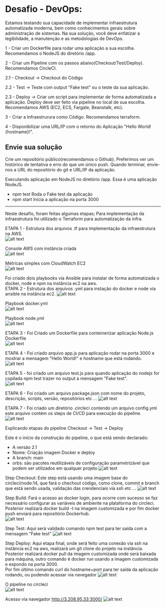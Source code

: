 # Desafio - DevOps:
Estamos testando sua capacidade de implementar infraestrutura automatizada moderna, bem como conhecimentos gerais sobre administração de sistemas. Na sua solução, você deve enfatizar a legibilidade, a manutenção e as metodologias de DevOps.

1 - Criar um Dockerfile para rodar uma aplicação a sua escolha. Recomendamos o NodeJS do diretório /app.

2 - Criar um Pipeline com os passos abaixo(Checkout/Test/Deploy). Recomendamos CircleCI.

2.1 - Checkout -> Checkout do Código

2.2 - Test -> Teste com output "Fake test" ou o teste da sua aplicação.

2.3 - Deploy -> Criar um script para implementar de forma automatizada a aplicação. Deploy deve ser feito via pipeline no local de sua escolha. Recomendamos AWS (EC2, ECS, Fargate, Beanstalk, etc).

3 - Criar a Infraestrurura como Código. Recomendamos terraform.

4 - Disponibilizar uma URL/IP com o retorno do Aplicação "Hello World! {hostname}!".
  
Envie sua solução  
-----------------
Crie um repositório público(recomendamos o Github). Preferimos ver um histórico de tentativa e erro do que um único push. Quando terminar, envie-nos a URL do repositório do git e URL/IP da aplicação.

Executando aplicação em NodeJS no diretório /app.
Essa é uma aplicação NodeJS.

- npm test Roda o Fake test da aplicação
- npm start Inicia a aplicação na porta 3000  
-------------------   
Neste desafio, foram feitas algumas etapas; Para implementação da infraestrutura foi utilizado o Terraform para automatização da infra.   


ETAPA 1 - 
Estrutura dos arquivos .tf para implementação da infraestrutura na AWS.  
![alt text](image-10.png)  

Console AWS com instância criada  
![alt text](image-21.png)  

Métricas simples com CloudWatch EC2  
![alt text](image-25.png)


Foi criado dois playbooks via Ansible para instalar de forma automatizada o docker, node e npm na instância ec2 na aws.  
ETAPA 2 - Estrutura dos arquivos .yml para instação do docker e node via ansible na instância ec2.
![alt text](image-9.png)  

Playbook docker.yml  
![alt text](image-22.png)  

Playbook node.yml  
![alt text](image-23.png)

ETAPA 3 - Foi Criado um Dockerfile para conteinerizar aplicação Node.js  
Dockerfile  
![alt text](image-8.png)

ETAPA 4 - Foi criado arquivo app.js para aplicação rodar na porta 3000 e mostrar a mensagem "Hello World!" e hostname que está rodando.  
![alt text](image-11.png)

ETAPA 5 -  foi criado um arquivo test.js para quando aplicação do nodejs for copilada npm test trazer no output a mensagem "Fake test".  
![alt text](image-13.png)


ETAPA 6 - Foi criado um arquivo package.json com nome do projeto, descrição, scripts, versão, repositórios etc ...
![alt text](image-12.png)    

ETAPA 7 - Foi criado um diretório .circleci contendo um arquivo config.yml este arquivo contém os steps de CI/CD para execução do pipeline.  
![alt text](image-14.png)  

Explicando etapas do pipeline Checkout →  Test →  Deploy 

Este é o início da construção do pipeline, o que está sendo declarado:  
- A versão 2.1 
- Nome: Criação imagem Docker e deploy    
- A branch: main 
- orbs: são pacotes reutilizáveis ​​de configuração parametrizável que podem ser utilizados em qualquer projeto
![alt text](image-15.png)  
  
Step Checkout: Este step está usando uma imagem base do circleci/node:14, que fará o chechout código, como clone, commit e branch que está sendo usada, validação das crendenciais via ssh etc ...
![alt text](image-16.png)  


  
Step Build: Fará o acesso ao docker login, para ocorre com sucesso se faz necessário configurar as variáveis de ambiente na plataforma do circleci.  
Posterior realizará docker build -t na imagem customizada e por fim docker push enviará para repositório Dockerhub.  
![alt text](image-20.png)

  
Step Test: Aqui será validado comando npm test para ter saída com a mensagem "Fake test"
![alt text](image-17.png)  

  
Step Deploy: Aqui etapa final, onde será feito uma conexão via ssh na instância ec2 na aws, realizará um git clone do projeto na instância.  
Posterior realizará docker pull da imagem customizada onde será baixada para máquina, outro comando é docker run usando a imagem customizada e expondo na porta 3000.  
Por fim último comando curl do hostname+port para ter saída da aplicação rodando, ou podendo acessar via navegador 
![alt text](image-18.png)  

  
O pipeline no circleci  
![alt text](image-19.png)  

Acesso via navegador http://3.208.95.33:3000/
![alt text](image-24.png)